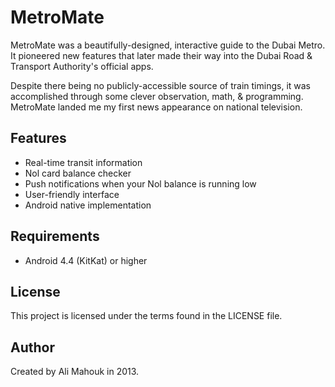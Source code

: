 # MetroMate

MetroMate was a beautifully-designed, interactive guide to the Dubai Metro. It
pioneered new features that later made their way into the Dubai Road & Transport Authority's official apps.

Despite there being no publicly-accessible source of train timings, it was accomplished through some clever observation, math, & programming. MetroMate landed me my first news appearance on national television.

## Features

- Real-time transit information
- Nol card balance checker
- Push notifications when your Nol balance is running low
- User-friendly interface
- Android native implementation

## Requirements

- Android 4.4 (KitKat) or higher

## License

This project is licensed under the terms found in the LICENSE file.

## Author

Created by Ali Mahouk in 2013.
